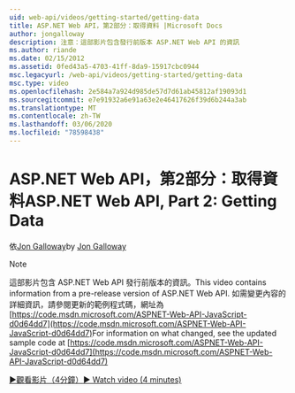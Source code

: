 ```yaml
---
uid: web-api/videos/getting-started/getting-data
title: ASP.NET Web API，第2部分：取得資料 |Microsoft Docs
author: jongalloway
description: 注意：這部影片包含發行前版本 ASP.NET Web API 的資訊
ms.author: riande
ms.date: 02/15/2012
ms.assetid: 0fed43a5-4703-41ff-8da9-15917cbc0944
msc.legacyurl: /web-api/videos/getting-started/getting-data
msc.type: video
ms.openlocfilehash: 2e584a7a924d985de57d7d61ab45812af19093d1
ms.sourcegitcommit: e7e91932a6e91a63e2e46417626f39d6b244a3ab
ms.translationtype: MT
ms.contentlocale: zh-TW
ms.lasthandoff: 03/06/2020
ms.locfileid: "78598438"
---
```

# <a name="aspnet-web-api-part-2-getting-data"></a><span data-ttu-id="0182c-103">ASP.NET Web API，第2部分：取得資料</span><span class="sxs-lookup"><span data-stu-id="0182c-103">ASP.NET Web API, Part 2: Getting Data</span></span>

<span data-ttu-id="0182c-104">依[Jon Galloway](https://github.com/jongalloway)</span><span class="sxs-lookup"><span data-stu-id="0182c-104">by [Jon Galloway](https://github.com/jongalloway)</span></span>

> [!NOTE]
> <span data-ttu-id="0182c-105">這部影片包含 ASP.NET Web API 發行前版本的資訊。</span><span class="sxs-lookup"><span data-stu-id="0182c-105">This video contains information from a pre-release version of ASP.NET Web API.</span></span> <span data-ttu-id="0182c-106">如需變更內容的詳細資訊，請參閱更新的範例程式碼，網址為[https://code.msdn.microsoft.com/ASPNET-Web-API-JavaScript-d0d64dd7](https://code.msdn.microsoft.com/ASPNET-Web-API-JavaScript-d0d64dd7)</span><span class="sxs-lookup"><span data-stu-id="0182c-106">For information on what changed, see the updated sample code at [https://code.msdn.microsoft.com/ASPNET-Web-API-JavaScript-d0d64dd7](https://code.msdn.microsoft.com/ASPNET-Web-API-JavaScript-d0d64dd7)</span></span>

[<span data-ttu-id="0182c-107">&#9654;觀看影片（4分鐘）</span><span class="sxs-lookup"><span data-stu-id="0182c-107">&#9654; Watch video (4 minutes)</span></span>](https://channel9.msdn.com/Blogs/ASP-NET-Site-Videos/getting-data)
